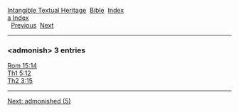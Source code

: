 [Intangible Textual Heritage](../../index)  [Bible](../index) 
[Index](index)   
[a Index](_a_)  
  [Previous](c00212)  [Next](c00214) 

------------------------------------------------------------------------

### &lt;admonish&gt; 3 entries

[Rom 15:14](../kjv/rom015.htm#014)  
[Th1 5:12](../kjv/th1005.htm#012)  
[Th2 3:15](../kjv/th2003.htm#015)  

------------------------------------------------------------------------

[Next: admonished (5)](c00214)
